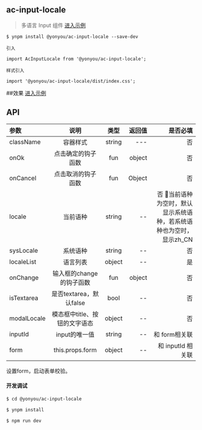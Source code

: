 ## ac-input-locale

>  多语言 Input 组件 [进入示例](https://tinper-acs.github.io/ac-input-locale/)


```
$ ynpm install @yonyou/ac-input-locale --save-dev

引入

import AcInputLocale from '@yonyou/ac-input-locale';

样式引入

import '@yonyou/ac-input-locale/dist/index.css';
```

##效果  [进入示例](https://tinper-acs.github.io/ac-input-locale/)

## API

|参数|说明|类型|返回值|是否必填|
|:--|:---:|:--:|---:|---:|
|className|容器样式|string| --- | 否 |
|onOk|点击确定的钩子函数|fun|object | 否 |
|onCancel|点击取消的钩子函数|fun|Object | 否 |
|locale|当前语种|string | -- | 否 当前语种为空时，默认显示系统语种，若系统语种也为空时，显示zh_CN |
|sysLocale|系统语种|string | -- | 否 |
|localeList|语言列表|object| -- | 是 |
|onChange|输入框的change的钩子函数|fun| object | 否 |
|isTextarea|是否textarea，默认false|bool| -- | 否 |
|modalLocale|模态框中title、按钮的文字语态|object| -- | 否 |
|inputId|input的唯一值|string| -- | 和 form相关联 |
|form|this.props.form| object | -- | 和 inputId 相关联 |

设置form，启动表单校验。

#### 开发调试

```sh
$ cd @yonyou/ac-input-locale

$ ynpm install

$ npm run dev

```


